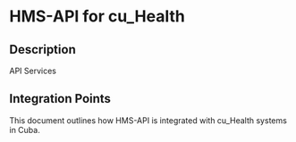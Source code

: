 # HMS-API for cu_Health

## Description

API Services

## Integration Points

This document outlines how HMS-API is integrated with cu_Health systems in Cuba.

